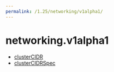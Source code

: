 ```yaml
---
permalink: /1.25/networking/v1alpha1/
---
```


# networking.v1alpha1



* [clusterCIDR](clusterCIDR.md)
* [clusterCIDRSpec](clusterCIDRSpec.md)